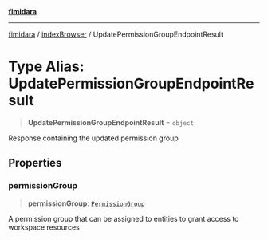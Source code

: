 [**fimidara**](../../README.md)

***

[fimidara](../../modules.md) / [indexBrowser](../README.md) / UpdatePermissionGroupEndpointResult

# Type Alias: UpdatePermissionGroupEndpointResult

> **UpdatePermissionGroupEndpointResult** = `object`

Response containing the updated permission group

## Properties

### permissionGroup

> **permissionGroup**: [`PermissionGroup`](PermissionGroup.md)

A permission group that can be assigned to entities to grant access to workspace resources
